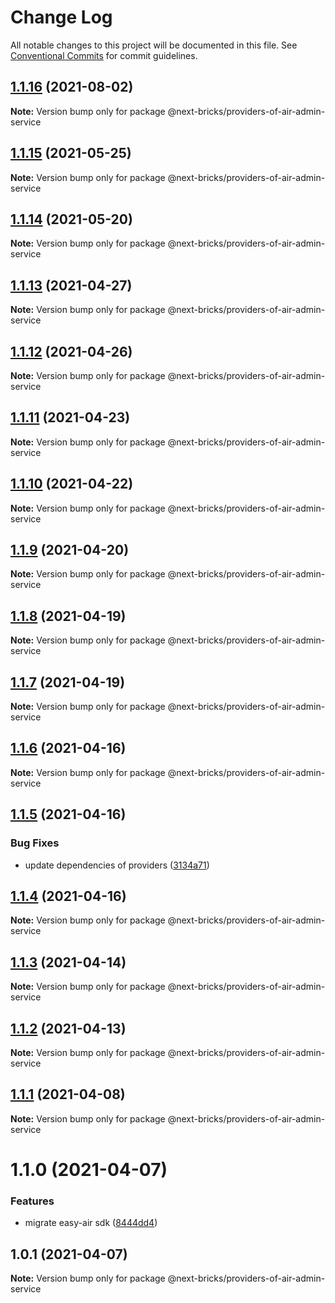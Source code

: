 # Change Log

All notable changes to this project will be documented in this file.
See [Conventional Commits](https://conventionalcommits.org) for commit guidelines.

## [1.1.16](https://github.com/easyops-cn/next-providers/compare/@next-bricks/providers-of-air-admin-service@1.1.15...@next-bricks/providers-of-air-admin-service@1.1.16) (2021-08-02)

**Note:** Version bump only for package @next-bricks/providers-of-air-admin-service

## [1.1.15](https://github.com/easyops-cn/next-providers/compare/@next-bricks/providers-of-air-admin-service@1.1.14...@next-bricks/providers-of-air-admin-service@1.1.15) (2021-05-25)

**Note:** Version bump only for package @next-bricks/providers-of-air-admin-service

## [1.1.14](https://github.com/easyops-cn/next-providers/compare/@next-bricks/providers-of-air-admin-service@1.1.13...@next-bricks/providers-of-air-admin-service@1.1.14) (2021-05-20)

**Note:** Version bump only for package @next-bricks/providers-of-air-admin-service

## [1.1.13](https://github.com/easyops-cn/next-providers/compare/@next-bricks/providers-of-air-admin-service@1.1.12...@next-bricks/providers-of-air-admin-service@1.1.13) (2021-04-27)

**Note:** Version bump only for package @next-bricks/providers-of-air-admin-service

## [1.1.12](https://github.com/easyops-cn/next-providers/compare/@next-bricks/providers-of-air-admin-service@1.1.11...@next-bricks/providers-of-air-admin-service@1.1.12) (2021-04-26)

**Note:** Version bump only for package @next-bricks/providers-of-air-admin-service

## [1.1.11](https://github.com/easyops-cn/next-providers/compare/@next-bricks/providers-of-air-admin-service@1.1.10...@next-bricks/providers-of-air-admin-service@1.1.11) (2021-04-23)

**Note:** Version bump only for package @next-bricks/providers-of-air-admin-service

## [1.1.10](https://github.com/easyops-cn/next-providers/compare/@next-bricks/providers-of-air-admin-service@1.1.9...@next-bricks/providers-of-air-admin-service@1.1.10) (2021-04-22)

**Note:** Version bump only for package @next-bricks/providers-of-air-admin-service

## [1.1.9](https://github.com/easyops-cn/next-providers/compare/@next-bricks/providers-of-air-admin-service@1.1.8...@next-bricks/providers-of-air-admin-service@1.1.9) (2021-04-20)

**Note:** Version bump only for package @next-bricks/providers-of-air-admin-service

## [1.1.8](https://github.com/easyops-cn/next-providers/compare/@next-bricks/providers-of-air-admin-service@1.1.7...@next-bricks/providers-of-air-admin-service@1.1.8) (2021-04-19)

**Note:** Version bump only for package @next-bricks/providers-of-air-admin-service

## [1.1.7](https://github.com/easyops-cn/next-providers/compare/@next-bricks/providers-of-air-admin-service@1.1.6...@next-bricks/providers-of-air-admin-service@1.1.7) (2021-04-19)

**Note:** Version bump only for package @next-bricks/providers-of-air-admin-service

## [1.1.6](https://github.com/easyops-cn/next-providers/compare/@next-bricks/providers-of-air-admin-service@1.1.5...@next-bricks/providers-of-air-admin-service@1.1.6) (2021-04-16)

**Note:** Version bump only for package @next-bricks/providers-of-air-admin-service

## [1.1.5](https://github.com/easyops-cn/next-providers/compare/@next-bricks/providers-of-air-admin-service@1.1.4...@next-bricks/providers-of-air-admin-service@1.1.5) (2021-04-16)

### Bug Fixes

- update dependencies of providers ([3134a71](https://github.com/easyops-cn/next-providers/commit/3134a71758f1ec4e9a0b5423e3f78d39e46bb196))

## [1.1.4](https://github.com/easyops-cn/next-providers/compare/@next-bricks/providers-of-air-admin-service@1.1.3...@next-bricks/providers-of-air-admin-service@1.1.4) (2021-04-16)

**Note:** Version bump only for package @next-bricks/providers-of-air-admin-service

## [1.1.3](https://github.com/easyops-cn/next-providers/compare/@next-bricks/providers-of-air-admin-service@1.1.2...@next-bricks/providers-of-air-admin-service@1.1.3) (2021-04-14)

**Note:** Version bump only for package @next-bricks/providers-of-air-admin-service

## [1.1.2](https://github.com/easyops-cn/next-providers/compare/@next-bricks/providers-of-air-admin-service@1.1.1...@next-bricks/providers-of-air-admin-service@1.1.2) (2021-04-13)

**Note:** Version bump only for package @next-bricks/providers-of-air-admin-service

## [1.1.1](https://github.com/easyops-cn/next-providers/compare/@next-bricks/providers-of-air-admin-service@1.1.0...@next-bricks/providers-of-air-admin-service@1.1.1) (2021-04-08)

**Note:** Version bump only for package @next-bricks/providers-of-air-admin-service

# 1.1.0 (2021-04-07)

### Features

- migrate easy-air sdk ([8444dd4](https://github.com/easyops-cn/next-providers/commit/8444dd49781a24e06d34d1b2581299030978e1c9))

## 1.0.1 (2021-04-07)

**Note:** Version bump only for package @next-bricks/providers-of-air-admin-service
